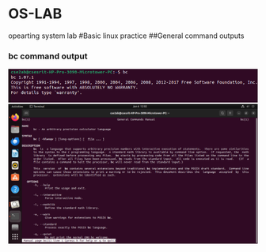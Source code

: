 # OS-LAB
opearting system lab
#Basic linux practice
##General command outputs
### bc command output
![bc command output](bc.png)
![manual command manual](manbc.png)
